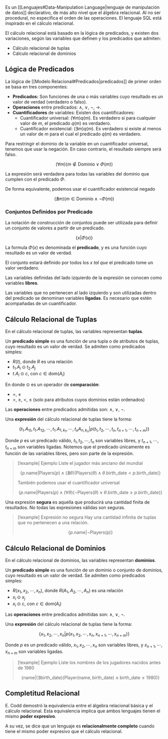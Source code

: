 Es un [[Lenguajes#Data-Manipulation Language|lenguaje de manipulación de datos]] declarativo, de más alto nivel que el álgebra relacional. Al no ser procedural, no especifica el orden de las operaciones. El lenguaje SQL está inspirado en el cálculo relacional.

El cálculo relacional está basado en la lógica de predicados, y existen dos variaciones, según las variables que definen y los predicados que admiten:

- Cálculo relacional de tuplas
- Cálculo relacional de dominios

## Lógica de Predicados

La lógica de [[Modelo Relacional#Predicados|predicados]] de primer orden se basa en tres componentes:

- **Predicados:** Son funciones de una o más variables cuyo resultado es un valor de verdad (verdadero o falso).
- **Operaciones** entre predicados: $\land$, $\lor$, $\neg$, $\to$.
- **Cuantificadores** de variables: Existen dos cuantificadores:
	- Cuantificador universal: $(\forall m)q(m)$. Es verdadero si para cualquier valor de $m$, el predicado $q(m)$ es verdadero.
	- Cuantificador existencial: $(\exists m)q(m)$. Es verdadero si existe al menos un valor de $m$ para el cual el predicado $q(m)$ es verdadero.

Para restringir el dominio de la variable en un cuantificador universal, tenemos que usar la negación. En caso contrario, el resultado siempre será falso.

$$
(\forall m)(m \notin \text{Dominio} \lor \Phi(m))
$$

La expresión será verdadera para todas las variables del dominio que cumplen con el predicado $\Phi$.

De forma equivalente, podemos usar el cuantificador existencial negado

$$
(\nexists m)(m \in \text{Dominio} \land \neg\Phi(m))
$$

### Conjuntos Definidos por Predicado

La notación de construcción de conjuntos puede ser utilizada para definir un conjunto de valores a partir de un predicado.

$$
\{x|\Phi(x)\}
$$

La formula $\Phi(x)$ es denominada el **predicado**, y es una función cuyo resultado es un valor de verdad.

El conjunto estará definido por todos los $x$ *tal que* el predicado tome un valor verdadero.

Las variables definidas del lado izquierdo de la expresión se conocen como variables **libres**.

Las variables que no pertenecen al lado izquierdo y son utilizadas dentro del predicado se denominan variables **ligadas**. Es necesario que estén acompañadas de un cuantificador.

## Cálculo Relacional de Tuplas

En el cálculo relacional de tuplas, las variables representan **tuplas**.

Un **predicado simple** es una función de una tupla o de atributos de tuplas, cuyo resultado es un valor de verdad. Se admiten como predicados simples:

- $R(t)$, donde $R$ es una relación
- $t_1.A_i \odot t_2.A_j$
- $t.A_i \odot c$, con $c \in \text{dom}(A_i)$

En donde $\odot$ es un operador de **comparación**:

- $=$, $\neq$
- $>$, $\geq$, $<$, $\leq$ (solo para atributos cuyos dominios están ordenados)

Las **operaciones** entre predicados admitidas son: $\land$, $\lor$, $\neg$.

Una **expresión** del cálculo relacional de tuplas tiene la forma:

$$
\{t_1.A_{11}, t_1.A_{12}, \cdots, t_1.A_{1,{k_1}}, \cdots, t_n A_{n,{k_n}}|p(t_1, t_2, \cdots, t_n, t_{n+1}, \cdots, t_{n+m})\}
$$

Donde $p$ es un predicado válido, $t_1, t_2, \cdots, t_n$ son variables libres, y $t_{n+1}, \cdots, t_{n+m}$ son variables ligadas. Notemos que el predicado únicamente es función de las variables libres, pero son parte de la expresión.

> [!example] Ejemplo
> Liste el jugador más anciano del mundial
> 
> $$
> \{p.\text{name}|\text{Players}(p) \land (\nexists\theta)(\text{Players}(\theta) \land \theta.\text{birth\_date} < p.\text{birth\_date})\}
> $$
> 
> También podemos usar el cuantificador universal
> 
> $$
> \{p.\text{name}|\text{Players}(p) \land (\forall\theta)(\neg\text{Players}(\theta) \lor \theta.\text{birth\_date} \geq p.\text{birth\_date})\}
> $$

Una expresión **segura** es aquella que producirá una cantidad finita de resultados. No todas las expresiones válidas son seguras.

> [!example] Expresión no segura
> Hay una cantidad infinita de tuplas que no pertenecen a una relación.
> 
> $$
> \{p.\text{name}|\neg\text{Players(p)}\}
> $$

## Cálculo Relacional de Dominios

En el cálculo relacional de dominios, las variables representan **dominios**.

Un **predicado simple** es una función de un dominio o conjunto de dominios, cuyo resultado es un valor de verdad. Se admiten como predicados simples:

- $R(x_1, x_2, \cdots, x_n)$, donde $R(A_1, A_2, \cdots, A_n)$ es una relación
- $x_i \odot x_j$
- $x_i \odot c$, con $c \in \text{dom}(A_i)$

Las **operaciones** entre predicados admitidas son: $\land$, $\lor$, $\neg$.

Una **expresión** del cálculo relacional de tuplas tiene la forma:

$$
\{x_1, x_2, \cdots, x_n|p(x_1, x_2, \cdots, x_n, x_{n+1}, \cdots, x_{n+m})\}
$$

Donde $p$ es un predicado válido, $x_1, x_2, \cdots, x_n$ son variables libres, y $x_{n+1}, \cdots, x_{n+m}$ son variables ligadas.

> [!example] Ejemplo
> Liste los nombres de los jugadores nacidos antes de 1980
> 
> $$
> \{\text{name}|(\exists \text{birth\_date})(\text{Player}(\text{name}, \text{birth\_date})\land \text{birth\_date} \leq 1980)\}
> $$

## Completitud Relacional

E. Codd demostró la equivalencia entre el álgebra relacional básica y el cálculo relacional. Esta equivalencia implica que ambos lenguajes tienen el mismo **poder expresivo**.

A su vez, se dice que un lenguaje es **relacionalmente completo** cuando tiene el mismo poder expresivo que el cálculo relacional.
